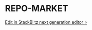 # REPO-MARKET

[Edit in StackBlitz next generation editor ⚡️](https://stackblitz.com/~/github.com/ydideh810/REPO-MARKET)